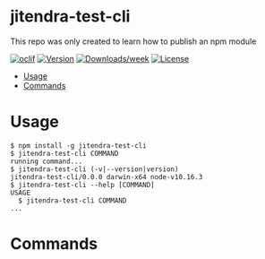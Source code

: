 jitendra-test-cli
=================

This repo was only created to learn how to publish an npm module

[![oclif](https://img.shields.io/badge/cli-oclif-brightgreen.svg)](https://oclif.io)
[![Version](https://img.shields.io/npm/v/jitendra-test-cli.svg)](https://npmjs.org/package/jitendra-test-cli)
[![Downloads/week](https://img.shields.io/npm/dw/jitendra-test-cli.svg)](https://npmjs.org/package/jitendra-test-cli)
[![License](https://img.shields.io/npm/l/jitendra-test-cli.svg)](https://github.com/Jitendra93266@gmail.com/jitendra-test-cli/blob/master/package.json)

<!-- toc -->
* [Usage](#usage)
* [Commands](#commands)
<!-- tocstop -->
# Usage
<!-- usage -->
```sh-session
$ npm install -g jitendra-test-cli
$ jitendra-test-cli COMMAND
running command...
$ jitendra-test-cli (-v|--version|version)
jitendra-test-cli/0.0.0 darwin-x64 node-v10.16.3
$ jitendra-test-cli --help [COMMAND]
USAGE
  $ jitendra-test-cli COMMAND
...
```
<!-- usagestop -->
# Commands
<!-- commands -->

<!-- commandsstop -->
